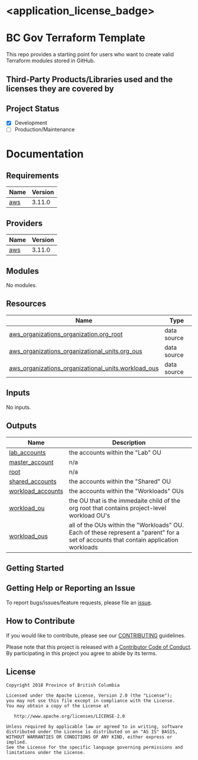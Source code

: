 
# <application_license_badge>
<!--- [![License](https://img.shields.io/badge/License-Apache%202.0-blue.svg)](./LICENSE) --->

# BC Gov Terraform Template

This repo provides a starting point for users who want to create valid Terraform modules stored in GitHub.  

## Third-Party Products/Libraries used and the licenses they are covered by
<!--- product/library and path to the LICENSE --->
<!--- Example: <library_name> - [![GitHub](<shield_icon_link>)](<path_to_library_LICENSE>) --->

## Project Status
- [x] Development
- [ ] Production/Maintenance

# Documentation

<!-- BEGIN_TF_DOCS -->
## Requirements

| Name | Version |
|------|---------|
| <a name="requirement_aws"></a> [aws](#requirement\_aws) | 3.11.0 |

## Providers

| Name | Version |
|------|---------|
| <a name="provider_aws"></a> [aws](#provider\_aws) | 3.11.0 |

## Modules

No modules.

## Resources

| Name | Type |
|------|------|
| [aws_organizations_organization.org_root](https://registry.terraform.io/providers/hashicorp/aws/3.11.0/docs/data-sources/organizations_organization) | data source |
| [aws_organizations_organizational_units.org_ous](https://registry.terraform.io/providers/hashicorp/aws/3.11.0/docs/data-sources/organizations_organizational_units) | data source |
| [aws_organizations_organizational_units.workload_ous](https://registry.terraform.io/providers/hashicorp/aws/3.11.0/docs/data-sources/organizations_organizational_units) | data source |

## Inputs

No inputs.

## Outputs

| Name | Description |
|------|-------------|
| <a name="output_lab_accounts"></a> [lab\_accounts](#output\_lab\_accounts) | the accounts within the "Lab" OU |
| <a name="output_master_account"></a> [master\_account](#output\_master\_account) | n/a |
| <a name="output_root"></a> [root](#output\_root) | n/a |
| <a name="output_shared_accounts"></a> [shared\_accounts](#output\_shared\_accounts) | the accounts within the "Shared" OU |
| <a name="output_workload_accounts"></a> [workload\_accounts](#output\_workload\_accounts) | the accounts within the "Workloads" OUs |
| <a name="output_workload_ou"></a> [workload\_ou](#output\_workload\_ou) | the OU that is the immedaite child of the org root that contains project-level workload OU's |
| <a name="output_workload_ous"></a> [workload\_ous](#output\_workload\_ous) | all of the OUs within the "Workloads" OU.  Each of these represent a "parent" for a set of accounts that contain application workloads |
<!-- END_TF_DOCS -->

## Getting Started
<!--- setup env vars, secrets, instructions... --->

## Getting Help or Reporting an Issue
<!--- Example below, modify accordingly --->
To report bugs/issues/feature requests, please file an [issue](../../issues).


## How to Contribute
<!--- Example below, modify accordingly --->
If you would like to contribute, please see our [CONTRIBUTING](./CONTRIBUTING.md) guidelines.

Please note that this project is released with a [Contributor Code of Conduct](./CODE_OF_CONDUCT.md). 
By participating in this project you agree to abide by its terms.


## License
<!--- Example below, modify accordingly --->
    Copyright 2018 Province of British Columbia

    Licensed under the Apache License, Version 2.0 (the "License");
    you may not use this file except in compliance with the License.
    You may obtain a copy of the License at

       http://www.apache.org/licenses/LICENSE-2.0

    Unless required by applicable law or agreed to in writing, software
    distributed under the License is distributed on an "AS IS" BASIS,
    WITHOUT WARRANTIES OR CONDITIONS OF ANY KIND, either express or implied.
    See the License for the specific language governing permissions and
    limitations under the License.
